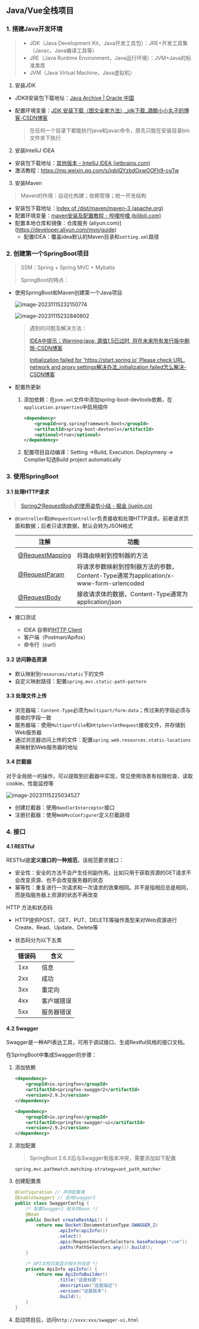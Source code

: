 ## Java/Vue全栈项目

### 1. 搭建Java开发环境

> - JDK（Java Development Kit，Java开发工具包）：JRE+开发工具集（Javac，Java编译工具等）
> - JRE（Java Runtime Environment，Java运行环境）：JVM+Java的标准类库
> - JVM（Java Virtual Machine，Java虚拟机）

1. 安装JDK

- JDK8安装包下载地址：[Java Archive | Oracle 中国](https://www.oracle.com/cn/java/technologies/downloads/archive/)

- 配置环境变量：[JDK 安装下载（图文全套方法）_jdk下载_酒酿小小丸子的博客-CSDN博客](https://blog.csdn.net/2201_75362610/article/details/132757390?spm=1001.2101.3001.6650.2&utm_medium=distribute.pc_relevant.none-task-blog-2~default~YuanLiJiHua~Position-2-132757390-blog-109993896.235^v38^pc_relevant_sort&depth_1-utm_source=distribute.pc_relevant.none-task-blog-2~default~YuanLiJiHua~Position-2-132757390-blog-109993896.235^v38^pc_relevant_sort&utm_relevant_index=5)

  > 在任何一个目录下都能执行java和javac命令，原先只能在安装目录bin文件夹下执行

2. 安装IntelliJ IDEA

- 安装包下载地址：[其他版本 - IntelliJ IDEA (jetbrains.com)](https://www.jetbrains.com/zh-cn/idea/download/other.html)
- 激活教程：https://mp.weixin.qq.com/s/jqblQYzbdOxwOOFh9-cgTw

3. 安装Maven

>  Maven的作用：自动化构建；依赖管理；统一开发结构

- 安装包下载地址：[Index of /dist/maven/maven-3 (apache.org)](https://archive.apache.org/dist/maven/maven-3/)
- 配置环境变量：[maven安装及配置教程 - 哔哩哔哩 (bilibili.com)](https://www.bilibili.com/read/cv27488592/)
- 配置本地仓库和镜像：仓库服务 (aliyun.com)](https://developer.aliyun.com/mvn/guide)
  - 配置IDEA：覆盖idea默认的Maven目录和`setting.xml`路径

### 2. 创建第一个SpringBoot项目

> SSM：Spring + Spring MVC + Mybatis
>
> SpringBoot的特点：

- 使用SpringBoot和Maven创建第一个Java项目

  ![image-20231115232150774](https://cdn.jsdelivr.net/gh/Jiang-yiler/Image-hosting-service@main/img/image-20231115232150774.png)

  ![image-20231115232840802](https://cdn.jsdelivr.net/gh/Jiang-yiler/Image-hosting-service@main/img/image-20231115232840802.png)

  > 遇到的问题及解决方法：
  >
  > [IDEA中提示：Warning:java: 源值1.5已过时, 将在未来所有发行版中删除-CSDN博客](https://blog.csdn.net/Stripeybaby/article/details/80010734)
  >
  > [Initialization failed for 'https://start.spring.io' Please check URL, network and proxy settings解决办法_initialization failed怎么解决-CSDN博客](https://blog.csdn.net/qq_42815122/article/details/85551956)

- 配置热更新

  1. 添加依赖：在`pom.xml`文件中添加spring-boot-devtools依赖，在`application.properties`中启用插件
  
     ```pom.xml
     <dependency>
         <groupId>org.springframework.boot</groupId>
         <artifactId>spring-boot-devtools</artifactId>
         <optional>true</optional>
     </dependency>
     ```
  
  2. 配置项目自动编译：Setting ->Build, Execution. Deploymeny -> Complier勾选Build project automatically

### 3. 使用SpringBoot

#### 3.1 处理HTTP请求

> [Spring之RequestBody的使用姿势小结 - 掘金 (juejin.cn)](https://juejin.cn/post/6844903648858734600#heading-0)

- `@Controller`和`@RequestController`负责接收和处理HTTP请求。前者请求页面和数据；后者只请求数据，默认会转为JSON格式

  | 注解                                                         | 功能                                                         |
  | ------------------------------------------------------------ | ------------------------------------------------------------ |
  |                                                              |                                                              |
  | [@RequestMapping](https://docs.spring.io/spring-framework/reference/web/webmvc/mvc-controller/ann-requestmapping.html) | 将路由映射到控制器的方法                                     |
  | [@RequestParam](https://docs.spring.io/spring-framework/reference/web/webmvc/mvc-controller/ann-methods/requestparam.html) | 将请求参数映射到控制器方法的参数，Content-Type通常为application/x-www-form-urlencoded |
  | [@RequestBody](https://serinryu.medium.com/spring-requestbody-vs-requestparam-78b1b433fc0c) | 接收请求体的数据，Content-Type通常为application/json         |

- 接口测试

  - IDEA 自带的[HTTP Client](https://bbs.huaweicloud.com/blogs/268840)
  - 客户端（Postman/Apifox）
  - 命令行（curl）

#### 3.2 访问静态资源

- 默认映射到`resources/static`下的文件
- 自定义映射路径：配置`spring.mvc.static-path-pattern`

#### 3.3 处理文件上传

- 浏览器端：`Content-Type`必须为`multipart/form-data`；传过来的字段必须与接收的字段一致
- 服务器端：使用`MultipartFile`和`HttpServletRequest`接收文件，并存储到Web服务器
- 通过浏览器访问上传的文件：配置`spring.web.resources.static-locations`来映射到Web服务器的地址

#### 3.4 拦截器

对于全局统一的操作，可以提取到拦截器中实现，常见使用场景有权限检查、读取cookie、性能监控等

![image-20231115225034527](https://cdn.jsdelivr.net/gh/Jiang-yiler/Image-hosting-service@main/img/image-20231115225034527.png)

- 创建拦截器：使用`HandlerInterceptor`接口
- 注册拦截器：使用`WebMvcConfigurer`定义拦截路径

### 4. 接口

#### 4.1 RESTful

RESTful是**定义接口的一种规范**，该规范要求接口：

- 安全性：安全的方法不会产生任何副作用。比如只用于获取资源的GET请求不会改变资源、也不会改变服务器的状态
- 幂等性：重复进行一次请求和一次请求的效果相同。并不是指相应总是相同，而是指服务器上资源的状态不再改变

HTTP 方法和状态码

- HTTP提供POST、GET、PUT、DELETE等操作类型来对Web资源进行Create、Read、Update、Delete等

- 状态码分为以下五类

  | 错误码 | 含义       |
  | ------ | ---------- |
  | 1xx    | 信息       |
  | 2xx    | 成功       |
  | 3xx    | 重定向     |
  | 4xx    | 客户端错误 |
  | 5xx    | 服务器错误 |

#### 4.2 Swagger

Swagger是一种API表达工具，可用于调试接口、生成Restful风格的接口文档。

在SpringBoot中集成Swagger的步骤：

1. 添加依赖

   ```xml
   <dependency>
       <groupId>io.springfox</groupId>
       <artifactId>springfox-swagger2</artifactId>
       <version>2.9.2</version>
   </dependency>
   
   <dependency>
       <groupId>io.springfox</groupId>
       <artifactId>springfox-swagger-ui</artifactId>
       <version>2.9.2</version>
   </dependency>
   ```

2. 添加配置

   > SpringBoot 2.6.X后与Swagger有版本冲突，需要添加如下配置

   ```properties
   spring.mvc.pathmatch.matching-strategy=ant_path_matcher
   ```

3. 创建配置类

   ```java
   @Configuration // 声明配置类
   @EnableSwagger2 // 启用Swagger2
   public class SwaggerConfig {
       /* 配置Swagger2 相关的bean */
       @Bean
       public Docket createRestApi() {
           return new Docket(DocumentationType.SWAGGER_2)
                   .apiInfo(apiInfo())
                   .select()
                   .apis(RequestHandlerSelectors.basePackage("com"))
                   .paths(PathSelectors.any()).build();
       }
   
       /* API文档页面显示相关的信息 */
       private ApiInfo apiInfo() {
           return new ApiInfoBuilder()
                   .title("这是标题")
                   .description("这是描述")
                   .version("这是版本")
                   .build();
       }
   }
   ```

4. 启动项目后，访问`http://xxxx:xxx/swagger-ui.html`
